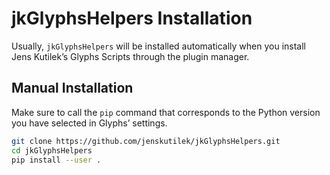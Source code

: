 # jkGlyphsHelpers Installation

Usually, `jkGlyphsHelpers` will be installed automatically when you install Jens
Kutilek’s Glyphs Scripts through the plugin manager.

## Manual Installation

Make sure to call the `pip` command that corresponds to the Python version you have
selected in Glyphs’ settings.

```bash
git clone https://github.com/jenskutilek/jkGlyphsHelpers.git
cd jkGlyphsHelpers
pip install --user .
```
